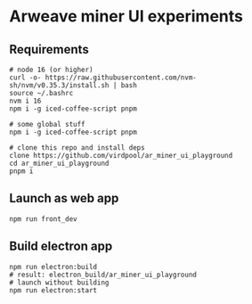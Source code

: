# Arweave miner UI experiments
## Requirements

    # node 16 (or higher)
    curl -o- https://raw.githubusercontent.com/nvm-sh/nvm/v0.35.3/install.sh | bash
    source ~/.bashrc
    nvm i 16
    npm i -g iced-coffee-script pnpm
    
    # some global stuff
    npm i -g iced-coffee-script pnpm
    
    # clone this repo and install deps
    clone https://github.com/virdpool/ar_miner_ui_playground
    cd ar_miner_ui_playground
    pnpm i

## Launch as web app

    npm run front_dev

## Build electron app

    npm run electron:build
    # result: electron_build/ar_miner_ui_playground
    # launch without building
    npm run electron:start
